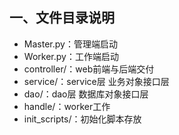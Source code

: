 
 ## 一、文件目录说明
 - Master.py：管理端启动
 - Worker.py：工作端启动
 - controller/：web前端与后端交付
 - service/：service层 业务对象接口层
 - dao/：dao层 数据库对象接口层
 - handle/：worker工作
 - init_scripts/：初始化脚本存放
